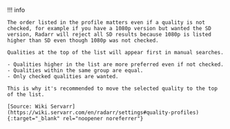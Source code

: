 <!-- markdownlint-disable MD041-->
!!! info

    The order listed in the profile matters even if a quality is not checked, for example if you have a 1080p version but wanted the SD version, Radarr will reject all SD results because 1080p is listed higher than SD even though 1080p was not checked.

    Qualities at the top of the list will appear first in manual searches.

    - Qualities higher in the list are more preferred even if not checked.
    - Qualities within the same group are equal.
    - Only checked qualities are wanted.

    This is why it's recommended to move the selected quality to the top of the list.

    [Source: Wiki Servarr](https://wiki.servarr.com/en/radarr/settings#quality-profiles){:target="_blank" rel="noopener noreferrer"}
<!-- markdownlint-enable MD041-->
